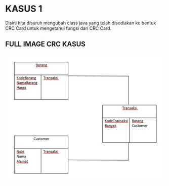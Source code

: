 # KASUS 1

Disini kita disuruh mengubah class java yang telah disediakan ke bentuk CRC Card untuk mengetahui fungsi dari CRC Card.

## FULL IMAGE CRC KASUS

![alt text](gambar/CrcKasus.jpeg)
